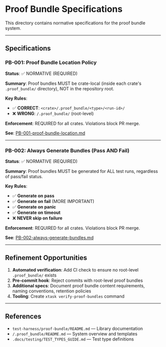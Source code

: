 # Proof Bundle Specifications

This directory contains normative specifications for the proof bundle system.

---

## Specifications

### PB-001: Proof Bundle Location Policy

**Status**: ✅ NORMATIVE (REQUIRED)

**Summary**: Proof bundles MUST be crate-local (inside each crate's `.proof_bundle/` directory), NOT in the repository root.

**Key Rules**:
- ✅ **CORRECT**: `<crate>/.proof_bundle/<type>/<run-id>/`
- ❌ **WRONG**: `/.proof_bundle/` (root-level)

**Enforcement**: REQUIRED for all crates. Violations block PR merge.

**See**: [PB-001-proof-bundle-location.md](./PB-001-proof-bundle-location.md)

---

### PB-002: Always Generate Bundles (Pass AND Fail)

**Status**: ✅ NORMATIVE (REQUIRED)

**Summary**: Proof bundles MUST be generated for ALL test runs, regardless of pass/fail status.

**Key Rules**:
- ✅ **Generate on pass**
- ✅ **Generate on fail** (MORE IMPORTANT)
- ✅ **Generate on panic**
- ✅ **Generate on timeout**
- ❌ **NEVER skip on failure**

**Enforcement**: REQUIRED for all crates. Violations block PR merge.

**See**: [PB-002-always-generate-bundles.md](./PB-002-always-generate-bundles.md)

---

## Refinement Opportunities

1. **Automated verification**: Add CI check to ensure no root-level `.proof_bundle/` exists
2. **Pre-commit hook**: Reject commits with root-level proof bundles
3. **Additional specs**: Document proof bundle content requirements, naming conventions, retention policies
4. **Tooling**: Create `xtask verify-proof-bundles` command

---

## References

- `test-harness/proof-bundle/README.md` — Library documentation
- `/.proof_bundle/README.md` — System overview and templates
- `.docs/testing/TEST_TYPES_GUIDE.md` — Test type definitions

